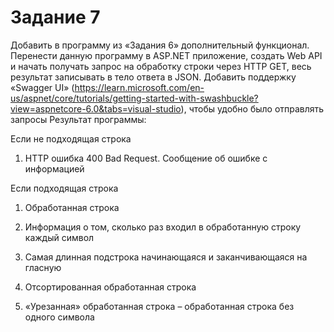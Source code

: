 # Задание 7
Добавить в программу из «Задания 6» дополнительный функционал.
Перенести данную программу в ASP.NET приложение, создать Web API и начать получать запрос на обработку строки через HTTP GET, весь результат записывать в тело ответа в JSON.
Добавить поддержку «Swagger UI» (https://learn.microsoft.com/en-us/aspnet/core/tutorials/getting-started-with-swashbuckle?view=aspnetcore-6.0&tabs=visual-studio), чтобы удобно было отправлять запросы
Результат программы:

Если не подходящая строка

1. HTTP ошибка 400 Bad Request. Сообщение об ошибке с информацией

Если подходящая строка

1. Обработанная строка

2. Информация о том, сколько раз входил в обработанную строку каждый символ

3. Самая длинная подстрока начинающаяся и заканчивающаяся на гласную

4. Отсортированная обработанная строка

5. «Урезанная» обработанная строка – обработанная строка без одного символа
